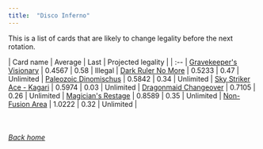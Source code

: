 ```yaml
---
title:  "Disco Inferno"
---
```


This is a list of cards that are likely to change legality before the next rotation.

| Card name | Average | Last | Projected legality |
| :-- |
[Gravekeeper's Visionary](https://db.ygoprodeck.com/card/?search=Gravekeeper's%20Visionary) | 0.4567 | 0.58 | Illegal |
[Dark Ruler No More](https://db.ygoprodeck.com/card/?search=Dark%20Ruler%20No%20More) | 0.5233 | 0.47 | Unlimited |
[Paleozoic Dinomischus](https://db.ygoprodeck.com/card/?search=Paleozoic%20Dinomischus) | 0.5842 | 0.34 | Unlimited |
[Sky Striker Ace - Kagari](https://db.ygoprodeck.com/card/?search=Sky%20Striker%20Ace%20-%20Kagari) | 0.5974 | 0.03 | Unlimited |
[Dragonmaid Changeover](https://db.ygoprodeck.com/card/?search=Dragonmaid%20Changeover) | 0.7105 | 0.26 | Unlimited |
[Magician's Restage](https://db.ygoprodeck.com/card/?search=Magician's%20Restage) | 0.8589 | 0.35 | Unlimited |
[Non-Fusion Area](https://db.ygoprodeck.com/card/?search=Non-Fusion%20Area) | 1.0222 | 0.32 | Unlimited |

<br>

###### [Back home](index)